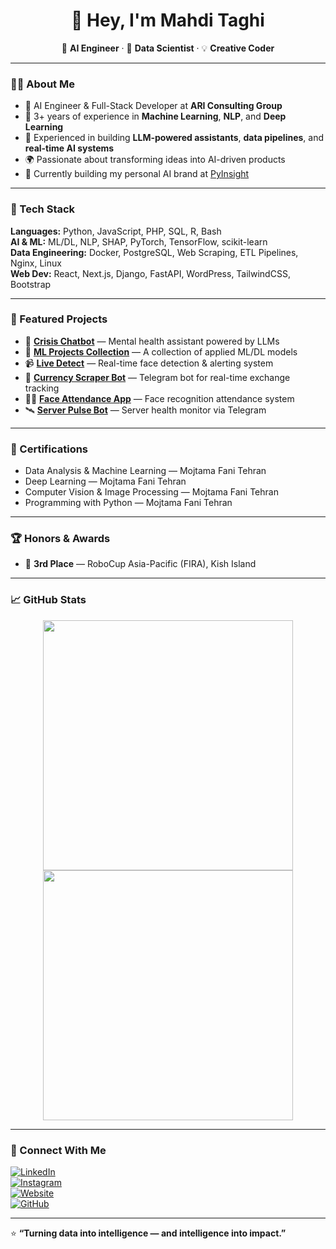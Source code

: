 <h1 align="center">👋 Hey, I'm Mahdi Taghi</h1>

<p align="center">
  🚀 <b>AI Engineer</b> · 🧠 <b>Data Scientist</b> · 💡 <b>Creative Coder</b>
</p>

---

### 👨‍💻 About Me

- 🎯 AI Engineer & Full-Stack Developer at **ARI Consulting Group**
- 🧠 3+ years of experience in **Machine Learning**, **NLP**, and **Deep Learning**
- 🧩 Experienced in building **LLM-powered assistants**, **data pipelines**, and **real-time AI systems**
- 🌍 Passionate about transforming ideas into AI-driven products  
- 🧭 Currently building my personal AI brand at [PyInsight](https://py-insight.ir)

---

### 🧰 Tech Stack

**Languages:** Python, JavaScript, PHP, SQL, R, Bash  
**AI & ML:** ML/DL, NLP, SHAP, PyTorch, TensorFlow, scikit-learn  
**Data Engineering:** Docker, PostgreSQL, Web Scraping, ETL Pipelines, Nginx, Linux  
**Web Dev:** React, Next.js, Django, FastAPI, WordPress, TailwindCSS, Bootstrap  

---

### 🌟 Featured Projects

- 🤖 [**Crisis Chatbot**](https://github.com/mahdi-taghi/CrisisChatbot) — Mental health assistant powered by LLMs  
- 🧠 [**ML Projects Collection**](https://github.com/mahdi-taghi/ML-projects-collection) — A collection of applied ML/DL models  
- 📹 [**Live Detect**](https://github.com/mahdi-taghi/LiveDetect) — Real-time face detection & alerting system  
- 📲 [**Currency Scraper Bot**](https://github.com/mahdi-taghi/currency-monitor) — Telegram bot for real-time exchange tracking  
- 🧑‍🏫 [**Face Attendance App**](https://github.com/mahdi-taghi/face-attendance-app) — Face recognition attendance system  
- 🛰️ [**Server Pulse Bot**](https://github.com/mahdi-taghi/server_pulse_telegram_bot) — Server health monitor via Telegram  

---

### 📜 Certifications

- Data Analysis & Machine Learning — Mojtama Fani Tehran  
- Deep Learning — Mojtama Fani Tehran  
- Computer Vision & Image Processing — Mojtama Fani Tehran  
- Programming with Python — Mojtama Fani Tehran  

---

### 🏆 Honors & Awards

- 🥉 **3rd Place** — RoboCup Asia-Pacific (FIRA), Kish Island  

---

### 📈 GitHub Stats

<p align="center">
  <img src="https://github-readme-streak-stats.herokuapp.com?user=mahdi-taghi&theme=github-dark" width="400" />
  <img src="https://github-readme-stats.vercel.app/api/top-langs/?username=mahdi-taghi&layout=compact&theme=github_dark" width="400" />
</p>

---

### 🤝 Connect With Me

[![LinkedIn](https://img.shields.io/badge/-LinkedIn-blue?style=flat&logo=linkedin)](https://www.linkedin.com/in/mahdi-taghi)  
[![Instagram](https://img.shields.io/badge/-Instagram-E4405F?style=flat&logo=instagram&logoColor=white)](https://instagram.com/pyinsight)  
[![Website](https://img.shields.io/badge/-PyInsight-black?style=flat&logo=google-chrome)](https://py-insight.ir)  
[![GitHub](https://img.shields.io/badge/-GitHub-333?style=flat&logo=github)](https://github.com/mahdi-taghi)

---

⭐ **“Turning data into intelligence — and intelligence into impact.”**

